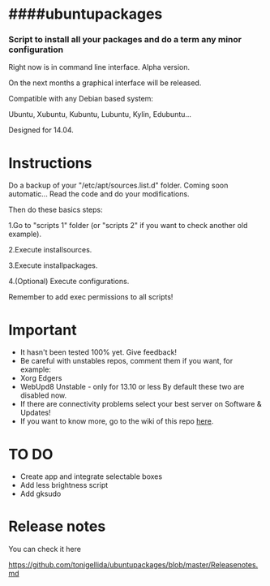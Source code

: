 ####ubuntupackages
=============================================  
### Script to install all your packages and do a term any minor configuration

Right now is in command line interface. Alpha version.

On the next months a graphical interface will be released.

Compatible with any Debian based system:

Ubuntu, Xubuntu, Kubuntu, Lubuntu, Kylin, Edubuntu...

Designed for 14.04.

Instructions
=============================================

Do a backup of your "/etc/apt/sources.list.d" folder. Coming soon automatic...
Read the code and do your modifications.

Then do these basics steps:

1.Go to "scripts 1" folder (or "scripts 2" if you want to check another old example).

2.Execute installsources.

3.Execute installpackages.

4.(Optional) Execute configurations.

Remember to add exec permissions to all scripts!

Important
=============================================
* It hasn't been tested 100% yet. Give feedback!
* Be careful with unstables repos, comment them if you want, for example:
 * Xorg Edgers
 * WebUpd8 Unstable - only for 13.10 or less
By default these two are disabled now.
* If there are connectivity problems select your best server on Software & Updates!
* If you want to know more, go to the wiki of this repo [here](https://github.com/tonigellida/ubuntupackages/wiki).

TO DO
=============================================
* Create app and integrate selectable boxes
* Add less brightness script
* Add gksudo

Release notes
=============================================

You can check it here

https://github.com/tonigellida/ubuntupackages/blob/master/Releasenotes.md
